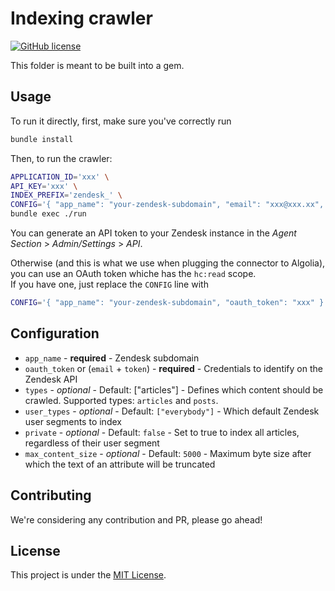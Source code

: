 # Indexing crawler

[![GitHub license](https://img.shields.io/github/license/algolia/algoliasearch-zendesk.svg)](../LICENSE)

This folder is meant to be built into a gem.

## Usage

To run it directly, first, make sure you've correctly run

```sh
bundle install
```

Then, to run the crawler:

```sh
APPLICATION_ID='xxx' \
API_KEY='xxx' \
INDEX_PREFIX='zendesk_' \
CONFIG='{ "app_name": "your-zendesk-subdomain", "email": "xxx@xxx.xx", "token": "xxx" }' \
bundle exec ./run
```

You can generate an API token to your Zendesk instance in the *Agent Section* > *Admin/Settings* > *API*.

Otherwise (and this is what we use when plugging the connector to Algolia), you can use an OAuth token whiche has the `hc:read` scope.  
If you have one, just replace the `CONFIG` line with

```sh
CONFIG='{ "app_name": "your-zendesk-subdomain", "oauth_token": "xxx" }' \
```

## Configuration

* `app_name` - **required** - Zendesk subdomain
* `oauth_token` or (`email` + `token`) - **required** - Credentials to identify on the Zendesk API
* `types` - *optional* - Default: ["articles"] - Defines which content should be crawled. Supported types: `articles` and `posts`.
* `user_types` - *optional* - Default: `["everybody"]` - Which default Zendesk user segments to index
* `private` - *optional* - Default: `false` - Set to true to index all articles, regardless of their user segment
* `max_content_size` - *optional* - Default: `5000` - Maximum byte size after which the text of an attribute will be truncated


## Contributing

We're considering any contribution and PR, please go ahead!

## License

This project is under the [MIT License](../LICENSE).

